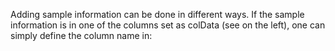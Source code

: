 Adding sample information can be done in different ways. If the sample information is in one of the columns set as colData (see on the left), one can simply define the column name in:
